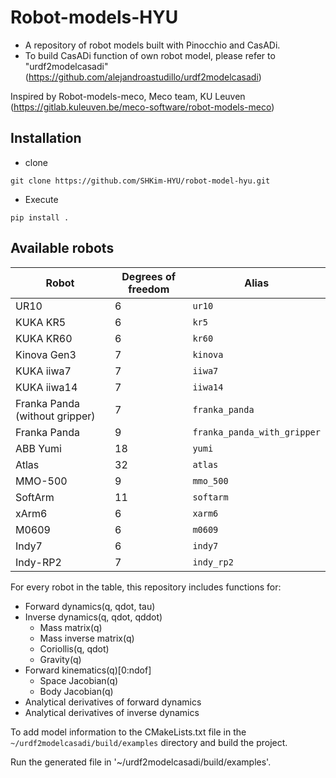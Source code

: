 # Robot-models-HYU

* A repository of robot models built with Pinocchio and CasADi.
* To build CasADi function of own robot model, please refer to "urdf2modelcasadi" (https://github.com/alejandroastudillo/urdf2modelcasadi)

Inspired by Robot-models-meco, Meco team, KU Leuven (https://gitlab.kuleuven.be/meco-software/robot-models-meco)


## Installation
* clone 
```
git clone https://github.com/SHKim-HYU/robot-model-hyu.git
```
* Execute 
```
pip install .
```

## Available robots
| Robot | Degrees of freedom | Alias |
|-------|-------------|-------|
| UR10      	|     6   	|  	`ur10`     |
| KUKA KR5    	|     6   	|  	`kr5`     |
| KUKA KR60 	|     6   	|  	`kr60`     |
| Kinova Gen3	|     7   	|  	`kinova`     |
| KUKA iiwa7 	|     7   	|  	`iiwa7`     |
| KUKA iiwa14 	|     7   	|  	`iiwa14`     |
| Franka Panda (without gripper) |     7   |  `franka_panda`     |
| Franka Panda	|     9   	|  	`franka_panda_with_gripper`     |
| ABB Yumi   	|     18  	|  	`yumi`     |
| Atlas      	|     32  	|  	`atlas`     |
| MMO-500	|	9	|	`mmo_500`	|
| SoftArm	|	11	|	`softarm`	|
| xArm6	|	6	|	`xarm6`	|
| M0609	|	6	|	`m0609`	|
| Indy7	|	6	|	`indy7`	|
| Indy-RP2	|	7	|	`indy_rp2`	|

For every robot in the table, this repository includes functions for:
- Forward dynamics(q, qdot, tau)
- Inverse dynamics(q, qdot, qddot)
	- Mass matrix(q)
	- Mass inverse matrix(q)
	- Coriollis(q, qdot)
	- Gravity(q)
- Forward kinematics(q)[0:ndof]
	- Space Jacobian(q)
	- Body Jacobian(q)
- Analytical derivatives of forward dynamics
- Analytical derivatives of inverse dynamics

To add model information to the CMakeLists.txt file in the `~/urdf2modelcasadi/build/examples` directory and build the project.

Run the generated file in '~/urdf2modelcasadi/build/examples'.

